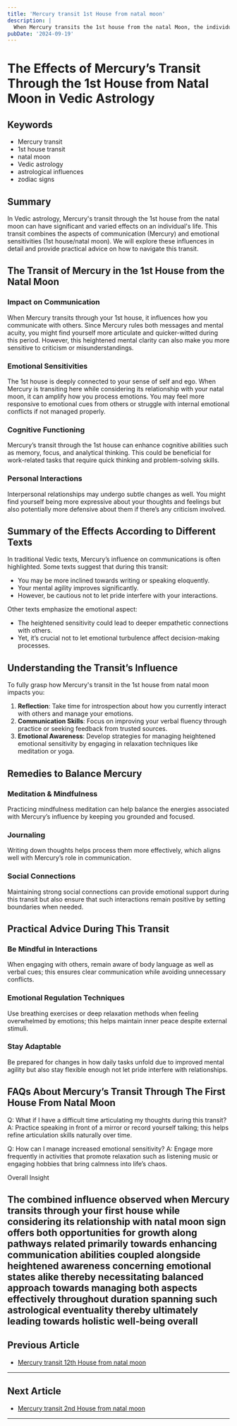 ```yaml
---
title: 'Mercury transit 1st House from natal moon'
description: |
  When Mercury transits the 1st house from the natal Moon, the individual may experience confusion, financial difficulties, and health issues, particularly related to the eyes and digestion. The native may also face enmity, bad company, legal issues, and poor decision-making, leading to a challenging period.
pubDate: '2024-09-19'
---
```


# The Effects of Mercury’s Transit Through the 1st House from Natal Moon in Vedic Astrology

## Keywords
- Mercury transit
- 1st house transit
- natal moon
- Vedic astrology
- astrological influences
- zodiac signs

## Summary
In Vedic astrology, Mercury's transit through the 1st house from the natal moon can have significant and varied effects on an individual's life. This transit combines the aspects of communication (Mercury) and emotional sensitivities (1st house/natal moon). We will explore these influences in detail and provide practical advice on how to navigate this transit.

## The Transit of Mercury in the 1st House from the Natal Moon

### Impact on Communication
When Mercury transits through your 1st house, it influences how you communicate with others. Since Mercury rules both messages and mental acuity, you might find yourself more articulate and quicker-witted during this period. However, this heightened mental clarity can also make you more sensitive to criticism or misunderstandings.

### Emotional Sensitivities
The 1st house is deeply connected to your sense of self and ego. When Mercury is transiting here while considering its relationship with your natal moon, it can amplify how you process emotions. You may feel more responsive to emotional cues from others or struggle with internal emotional conflicts if not managed properly.

### Cognitive Functioning
Mercury’s transit through the 1st house can enhance cognitive abilities such as memory, focus, and analytical thinking. This could be beneficial for work-related tasks that require quick thinking and problem-solving skills.

### Personal Interactions
Interpersonal relationships may undergo subtle changes as well. You might find yourself being more expressive about your thoughts and feelings but also potentially more defensive about them if there’s any criticism involved.

## Summary of the Effects According to Different Texts

In traditional Vedic texts, Mercury’s influence on communications is often highlighted. Some texts suggest that during this transit:
- You may be more inclined towards writing or speaking eloquently.
- Your mental agility improves significantly.
- However, be cautious not to let pride interfere with your interactions.

Other texts emphasize the emotional aspect:
- The heightened sensitivity could lead to deeper empathetic connections with others.
- Yet, it’s crucial not to let emotional turbulence affect decision-making processes.

## Understanding the Transit’s Influence

To fully grasp how Mercury's transit in the 1st house from natal moon impacts you:
1. **Reflection**: Take time for introspection about how you currently interact with others and manage your emotions.
2. **Communication Skills**: Focus on improving your verbal fluency through practice or seeking feedback from trusted sources.
3. **Emotional Awareness**: Develop strategies for managing heightened emotional sensitivity by engaging in relaxation techniques like meditation or yoga.

## Remedies to Balance Mercury

### Meditation & Mindfulness
Practicing mindfulness meditation can help balance the energies associated with Mercury’s influence by keeping you grounded and focused.

### Journaling
Writing down thoughts helps process them more effectively, which aligns well with Mercury’s role in communication.

### Social Connections
Maintaining strong social connections can provide emotional support during this transit but also ensure that such interactions remain positive by setting boundaries when needed.

## Practical Advice During This Transit

### Be Mindful in Interactions
When engaging with others, remain aware of body language as well as verbal cues; this ensures clear communication while avoiding unnecessary conflicts.

### Emotional Regulation Techniques
Use breathing exercises or deep relaxation methods when feeling overwhelmed by emotions; this helps maintain inner peace despite external stimuli.

### Stay Adaptable
Be prepared for changes in how daily tasks unfold due to improved mental agility but also stay flexible enough not let pride interfere with relationships.

## FAQs About Mercury’s Transit Through The First House From Natal Moon

Q: What if I have a difficult time articulating my thoughts during this transit?
A: Practice speaking in front of a mirror or record yourself talking; this helps refine articulation skills naturally over time.

Q: How can I manage increased emotional sensitivity?
A: Engage more frequently in activities that promote relaxation such as listening music or engaging hobbies that bring calmness into life’s chaos.


Overall Insight


The combined influence observed when Mercury transits through your first house while considering its relationship with natal moon sign offers both opportunities for growth along pathways related primarily towards enhancing communication abilities coupled alongside heightened awareness concerning emotional states alike thereby necessitating balanced approach towards managing both aspects effectively throughout duration spanning such astrological eventuality thereby ultimately leading towards holistic well-being overall
---

## Previous Article
- [Mercury transit 12th House from natal moon](200412_Mercury_transit_12th_House_from_natal_moon.md)

---

## Next Article
- [Mercury transit 2nd House from natal moon](200402_Mercury_transit_2nd_House_from_natal_moon.md)

---
